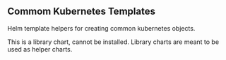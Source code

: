 ## Commom Kubernetes Templates

Helm template helpers for creating common kubernetes objects.

This is a library chart, cannot be installed. Library charts are meant to be used as helper charts.
